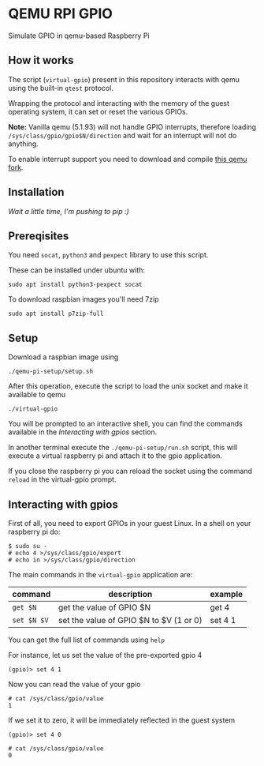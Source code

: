 # QEMU RPI GPIO
Simulate GPIO in qemu-based Raspberry Pi

## How it works
The script (`virtual-gpio`) present in this repository interacts with qemu 
using the built-in `qtest` protocol.

Wrapping the protocol and interacting with the memory of the guest operating
system, it can set or reset the various GPIOs.

**Note:** Vanilla qemu (5.1.93) will not handle GPIO interrupts, therefore
loading `/sys/class/gpio/gpio$N/direction` and wait for an interrupt
will not do anything.

To enable interrupt support you need to download and compile
[this qemu fork](https://github.com/berdav/qemu).

## Installation
*Wait a little time, I'm pushing to pip :)*

## Prereqisites
You need `socat`, `python3` and `pexpect` library to use this
script.

These can be installed under ubuntu with:
```
sudo apt install python3-pexpect socat
```

To download raspbian images you'll need 7zip
```
sudo apt install p7zip-full
```

## Setup
Download a raspbian image using
```
./qemu-pi-setup/setup.sh
```

After this operation, execute the script to load the unix socket and make it
available to qemu
```
./virtual-gpio
```

You will be prompted to an interactive shell, you can find the commands available
in the *Interacting with gpios* section.

In another terminal execute the `./qemu-pi-setup/run.sh` script, this will execute a virtual
raspberry pi and attach it to the gpio application.

If you close the raspberry pi you can reload the socket using the command
`reload` in the virtual-gpio prompt.

## Interacting with gpios

First of all, you need to export GPIOs in your guest Linux.
In a shell on your raspberry pi do:
```
$ sudo su -
# echo 4 >/sys/class/gpio/export
# echo in >/sys/class/gpio/direction
```

The main commands in the `virtual-gpio` application are:

| command     | description                             | example |
|-------------|-----------------------------------------|---------|
| `get $N`    | get the value of GPIO $N                | get 4   |
| `set $N $V` | set the value of GPIO $N to $V (1 or 0) | set 4 1 |

You can get the full list of commands using `help`

For instance, let us set the value of the pre-exported gpio 4
```
(gpio)> set 4 1
```

Now you can read the value of your gpio 

```
# cat /sys/class/gpio/value
1
```

If we set it to zero, it will be immediately reflected in the guest system
```
(gpio)> set 4 0
```
```
# cat /sys/class/gpio/value
0
```
